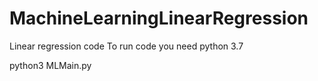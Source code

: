 # MachineLearningLinearRegression
Linear regression code
To run code you need python 3.7

python3 MLMain.py
